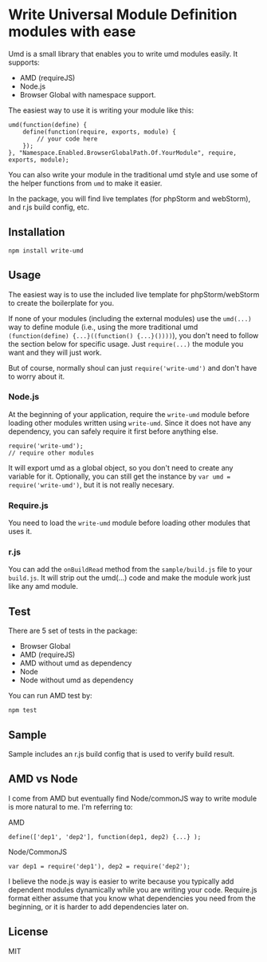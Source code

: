 # Write Universal Module Definition modules with ease
Umd is a small library that enables you to write umd modules easily. It supports:

* AMD (requireJS)
* Node.js
* Browser Global with namespace support.

The easiest way to use it is writing your module like this:

	umd(function(define) {
		define(function(require, exports, module) {
			// your code here
		});
	}, "Namespace.Enabled.BrowserGlobalPath.Of.YourModule", require, exports, module);

You can also write your module in the traditional umd style and use some of the helper functions from `umd` to make it easier.

In the package, you will find live templates (for phpStorm and webStorm), and r.js build config, etc.


## Installation

	npm install write-umd

## Usage
The easiest way is to use the included live template for phpStorm/webStorm to create the boilerplate for you.

If none of your modules (including the external modules) use the `umd(...)` way to define module (i.e., using the more traditional umd `(function(define) {...}((function() {...}())))`), you don't need to follow the section below for specific usage. Just `require(...)` the module you want and they will just work.

But of course, normally shoul can just `require('write-umd')` and don't have to worry about it.

### Node.js
At the beginning of your application, require the `write-umd` module before loading other modules written using `write-umd`. Since it does not have any dependency, you can safely require it first before anything else.

	require('write-umd');
	// require other modules
	
It will export umd as a global object, so you don't need to create any variable for it. Optionally, you can still get the instance by `var umd = require('write-umd')`, but it is not really necesary.

### Require.js
You need to load the `write-umd` module before loading other modules that uses it.

### r.js
You can add the `onBuildRead` method from the `sample/build.js` file to your `build.js`. It will strip out the umd(...) code and make the module work just like any amd module. 

## Test
There are 5 set of tests in the package:

* Browser Global
* AMD (requireJS)
* AMD without umd as dependency
* Node
* Node without umd as dependency

You can run AMD test by:

	npm test

## Sample
Sample includes an r.js build config that is used to verify build result.

## AMD vs Node
I come from AMD but eventually find Node/commonJS way to write module is more natural to me. I'm referring to:

AMD

	define(['dep1', 'dep2'], function(dep1, dep2) {...} );

Node/CommonJS

	var dep1 = require('dep1'), dep2 = require('dep2');	
I believe the node.js way is easier to write because you typically add dependent modules dynamically while you are writing your code. Require.js format either assume that you know what dependencies you need from the beginning, or it is harder to add dependencies later on.

## License
MIT